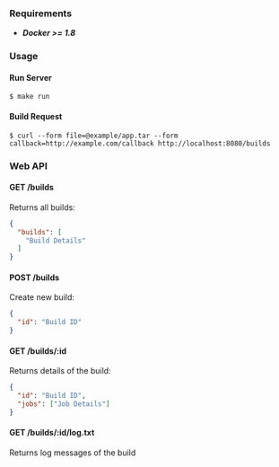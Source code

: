 ### Requirements

* ***Docker >= 1.8***

### Usage

#### Run Server

```
$ make run
```

#### Build Request

```
$ curl --form file=@example/app.tar --form callback=http://example.com/callback http://localhost:8080/builds
```

### Web API

#### GET /builds

Returns all builds:

```json
{
  "builds": [
    "Build Details"
  ]
}
```

#### POST /builds

Create new build:

```json
{
  "id": "Build ID"
}
```

#### GET /builds/:id

Returns details of the build:

```json
{
  "id": "Build ID",
  "jobs": ["Job Details"]
}
```

#### GET /builds/:id/log.txt

Returns log messages of the build
